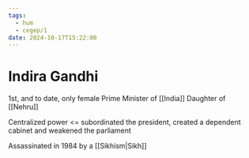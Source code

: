 ```yaml
---
tags:
  - hum
  - cegep/1
date: 2024-10-17T15:22:00
---
```


# Indira Gandhi

1st, and to date, only female Prime Minister of [[India]]
Daughter of [[Nehru]]

Centralized power <= subordinated the president, created a dependent cabinet and weakened the parliament

Assassinated in 1984 by a [[Sikhism|Sikh]]
